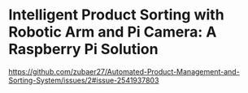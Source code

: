 
# Intelligent Product Sorting with Robotic Arm and Pi Camera: A Raspberry Pi Solution
https://github.com/zubaer27/Automated-Product-Management-and-Sorting-System/issues/2#issue-2541937803

